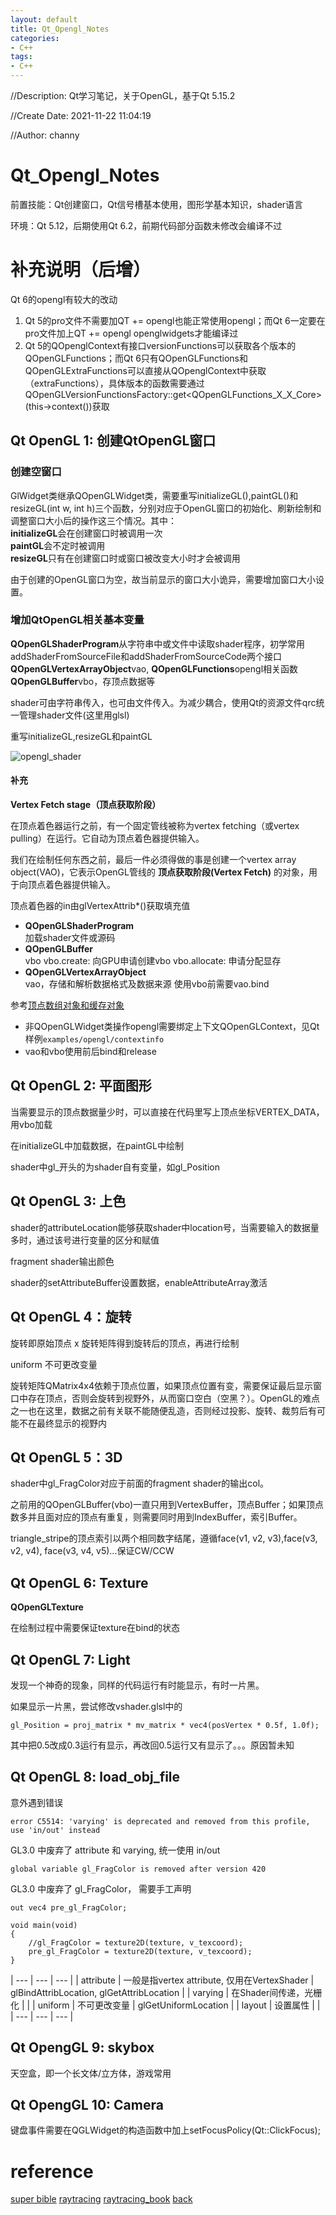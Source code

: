 ```yaml
---
layout: default
title: Qt_Opengl_Notes
categories:
- C++
tags:
- C++
---
```

//Description: Qt学习笔记，关于OpenGL，基于Qt 5.15.2

//Create Date: 2021-11-22 11:04:19

//Author: channy

# Qt_Opengl_Notes

前置技能：Qt创建窗口，Qt信号槽基本使用，图形学基本知识，shader语言

环境：Qt 5.12，后期使用Qt 6.2，前期代码部分函数未修改会编译不过

# 补充说明（后增）

Qt 6的opengl有较大的改动

1. Qt 5的pro文件不需要加QT += opengl也能正常使用opengl；而Qt 6一定要在pro文件加上QT += opengl openglwidgets才能编译过
1. Qt 5的QOpenglContext有接口versionFunctions可以获取各个版本的QOpenGLFunctions；而Qt 6只有QOpenGLFunctions和QOpenGLExtraFunctions可以直接从QOpenglContext中获取（extraFunctions），具体版本的函数需要通过QOpenGLVersionFunctionsFactory::get<QOpenGLFunctions_X_X_Core>(this->context())获取

## Qt OpenGL 1: 创建QtOpenGL窗口

### 创建空窗口

GlWidget类继承QOpenGLWidget类，需要重写initializeGL(),paintGL()和resizeGL(int w, int h)三个函数，分别对应于OpenGL窗口的初始化、刷新绘制和调整窗口大小后的操作这三个情况。其中：  
**initializeGL**会在创建窗口时被调用一次  
**paintGL**会不定时被调用  
**resizeGL**只有在创建窗口时或窗口被改变大小时才会被调用  

由于创建的OpenGL窗口为空，故当前显示的窗口大小诡异，需要增加窗口大小设置。  

### 增加QtOpenGL相关基本变量

**QOpenGLShaderProgram**从字符串中或文件中读取shader程序，初学常用addShaderFromSourceFile和addShaderFromSourceCode两个接口
**QOpenGLVertexArrayObject**vao,
**QOpenGLFunctions**opengl相关函数
**QOpenGLBuffer**vbo，存顶点数据等

shader可由字符串传入，也可由文件传入。为减少耦合，使用Qt的资源文件qrc统一管理shader文件(这里用glsl)

重写initializeGL,resizeGL和paintGL

![opengl_shader](./opengl/opengl_shader.png)

#### 补充
**Vertex Fetch stage（顶点获取阶段）**

在顶点着色器运行之前，有一个固定管线被称为vertex fetching（或vertex pulling）在运行。它自动为顶点着色器提供输入。

我们在绘制任何东西之前，最后一件必须得做的事是创建一个vertex array object(VAO)，它表示OpenGL管线的 **顶点获取阶段(Vertex Fetch)** 的对象，用于向顶点着色器提供输入。

顶点着色器的in由glVertexAttrib*()获取填充值

* **QOpenGLShaderProgram**  
加载shader文件或源码
* **QOpenGLBuffer**  
vbo
vbo.create: 向GPU申请创建vbo
vbo.allocate: 申请分配显存
* **QOpenGLVertexArrayObject**  
vao，存储和解析数据格式及数据来源
使用vbo前需要vao.bind

参考[顶点数组对象和缓存对象](https://www.bilibili.com/read/cv10477263/)

* 非QOpenGLWidget类操作opengl需要绑定上下文QOpenGLContext，见Qt样例`examples/opengl/contextinfo`
* vao和vbo使用前后bind和release

## Qt OpenGL 2: 平面图形
当需要显示的顶点数据量少时，可以直接在代码里写上顶点坐标VERTEX_DATA，用vbo加载

在initializeGL中加载数据，在paintGL中绘制

shader中gl_开头的为shader自有变量，如gl_Position

## Qt OpenGL 3: 上色
shader的attributeLocation能够获取shader中location号，当需要输入的数据量多时，通过该号进行变量的区分和赋值

fragment shader输出颜色

shader的setAttributeBuffer设置数据，enableAttributeArray激活

## Qt OpenGL 4：旋转
旋转即原始顶点 x 旋转矩阵得到旋转后的顶点，再进行绘制

uniform 不可更改变量

旋转矩阵QMatrix4x4依赖于顶点位置，如果顶点位置有变，需要保证最后显示窗口中存在顶点，否则会旋转到视野外，从而窗口空白（空黑？）。OpenGL的难点之一也在这里，数据之前有关联不能随便乱造，否则经过投影、旋转、裁剪后有可能不在最终显示的视野内

## Qt OpenGL 5：3D
shader中gl_FragColor对应于前面的fragment shader的输出col。

之前用的QOpenGLBuffer(vbo)一直只用到VertexBuffer，顶点Buffer；如果顶点数多并且面对应的顶点有重复，则需要同时用到IndexBuffer，索引Buffer。

triangle_stripe的顶点索引以两个相同数字结尾，遵循face(v1, v2, v3),face(v3, v2, v4), face(v3, v4, v5)...保证CW/CCW

## Qt OpenGL 6: Texture
**QOpenGLTexture**

在绘制过程中需要保证texture在bind的状态

## Qt OpenGL 7: Light

发现一个神奇的现象，同样的代码运行有时能显示，有时一片黑。

如果显示一片黑，尝试修改vshader.glsl中的
```
gl_Position = proj_matrix * mv_matrix * vec4(posVertex * 0.5f, 1.0f);
```
其中把0.5改成0.3运行有显示，再改回0.5运行又有显示了。。。原因暂未知

## Qt OpenGL 8: load_obj_file

意外遇到错误
```
error C5514: 'varying' is deprecated and removed from this profile, use 'in/out' instead
```
GL3.0 中废弃了 attribute 和 varying, 统一使用 in/out

```
global variable gl_FragColor is removed after version 420
```
GL3.0 中废弃了 gl_FragColor， 需要手工声明
```
out vec4 pre_gl_FragColor;

void main(void)
{
    //gl_FragColor = texture2D(texture, v_texcoord);
    pre_gl_FragColor = texture2D(texture, v_texcoord);
}
```


| --- | --- | --- |
| attribute | 一般是指vertex attribute, 仅用在VertexShader | glBindAttribLocation, glGetAttribLocation |
| varying | 在Shader间传递，光栅化 |  | 
| uniform | 不可更改变量 | glGetUniformLocation |
| layout | 设置属性 | |
| --- | --- | --- |

## Qt OpengGL 9: skybox

天空盒，即一个长文体/立方体，游戏常用

## Qt OpengGL 10: Camera

键盘事件需要在QGLWidget的构造函数中加上setFocusPolicy(Qt::ClickFocus);

# reference 

[super bible](https://github.com/openglsuperbible/sb7code)
[raytracing](https://github.com/RayTracing/raytracing.github.io)
[raytracing_book](https://matrix4f.com/categories/Graphic/)
[back](/)

